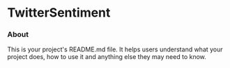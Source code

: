 TwitterSentiment
================

### About

This is your project's README.md file. It helps users understand what your
project does, how to use it and anything else they may need to know.